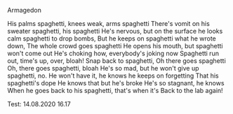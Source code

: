Armagedon

His palms spaghetti, knees weak, arms spaghetti
There's vomit on his sweater spaghetti, his spaghetti
He's nervous, but on the surface he looks calm spaghetti to drop bombs,
But he keeps on spaghetti what he wrote down,
The whole crowd goes spaghetti
He opens his mouth, but spaghetti won't come out
He's choking how, everybody's joking now
Spaghetti run out, time's up, over, bloah!
Snap back to spaghetti, Oh there goes spaghetti
Oh, there goes spaghetti, bloah
He's so mad, but he won't give up spaghetti, no.
He won't have it, he knows he keeps on forgetting
That his spaghetti's dope
He knows that but he's broke
He's so stagnant, he knows
When he goes back to his spaghetti, that's when it's
Back to the lab again!

Test: 14.08.2020 16.17